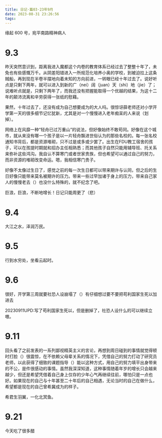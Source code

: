 ```yaml
---
title: 日记·篇03·23年9月
date: 2023-08-31 23:26:56
tags:
---
```

缘起 600 号，宛平南路精神病人
<!--more-->
<h1>9.3</h1>
<p>昨天突然意识到，距离我进入魔都这个内卷的教育体系已经过去了整整十年了，未免也有些感慨万千。从阴差阳错进入一所规范化培养小奥的学校，到被迫拉上这条贼船，再到现在半卷半摆地向着未知的方向前进，一转眼已经十年过去了。说好听点是只剩下两年，就可以进入到新的广（nei）阔（juan）天（shi）地（jie）了；说难听点就是，只剩下两年了，而我还没有把握能取得一个优越的结果，为这十二年的颠沛流离和辛劳获得一张纸的慰藉。<p>
<p>果然，十年过去了，还没有成为自己想要成为的大人吗。很惊讶薛老师还对小学开学第一天的很多细节记忆犹新，尤其是对一个慢慢进入老年痴呆的人来说（划掉）。<p>
<p>网络上在风靡一种“轻舟已过万重山”的说法，但好像始终不敢苟同。好像在这个城市，就从来没有哪一个孩子是以一片轻舟飘进世俗认为的那些名校的。每一张名校通知书背后，都是资源堆砌，只不过是或多或少罢了。出生在FDU教工宿舍的孩子，可以在孩提时期就和招办主任相熟悉；而其他孩子自然只能用辅导班、托关系来弥补这些鸿沟。我自认不算寒门或者世家贵族，但也希望可以通过自己的努力，而非资源的堆砌改变命运。嗯，我相信寒门贵子。<p>
<p>好像不太像过生日了，感觉之前的每一次生日都可以带来期许与认同，但之后的生日好像只能带来莫名被期许的压力。带来一些过早加诸于身上的压力，带来自己家人的慢慢老去（）也没什么特殊的，就不纪念了吧。<p>
<p>巨浪，巨浪，不断地增长！日记只能周更了（悲）<p>
<h1>9.4</h1>
<p>大江之水，泽润万民。<p>
<h1>9.5</h1>
<p>行到水穷处，坐看云起时。<p>
<h1>9.6</h1>
<p>很好，开学第三周就要社恐人设崩塌了（）有仔细想过要不要把苟利国家生死以加进去<p>
<p>20230911UPD:写了苟利国家生死以，但是删掉了，社恐人设什么的可以继续立嗷。<p>
<h1>9.11</h1>
<p>回头看了之前发表的一系列鄙视精英主义的言论，再想到周日碰到的事情就觉得顿时打脸（）很震惊，在不依赖父母辈关系的情况下，凭借自己的努力打动了研究员老师，以此获得了细致的课题指导（）能以这种方式，用自己的努力填平出身带来的不公，是件很感动的事情。虽然我深深知道，这种事情随着年岁的增长只会越来越少，但还是希望凭借着自己身上仅存的少年心气再继续往前，哪怕只是一点也好。如果现在的自己与十年甚至二十年后的自己相遇，无论当时的自己在做什么，希望都是现在的自己曾希冀成为的样子。<p>
<p>希君生羽翼，一化北冥鱼。<p>
<h1>9.21</h1>
<p>今天吃了很多醋<p>